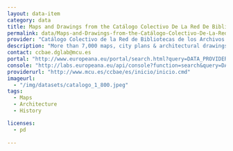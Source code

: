 ```yaml
---
layout: data-item
category: data
title: Maps and Drawings from the Catálogo Colectivo De La Red De Bibliotecas De Los Archivos Estatales
permalink: data/Maps-and-Drawings-from-the-Catálogo-Colectivo-De-La-Red-De-Bibliotecas-De-Los-Archivos-Estatales
provider: "Catálogo Colectivo de la Red de Bibliotecas de los Archivos Estatales"
description: "More than 7,000 maps, city plans & architectural drawings/plans from the Catálogo Colectivo de la Red de Bibliotecas de los Archivos Estatales. The collection is a union catalog of state archives and libraries in Spain. Spanish language. This dataset also contains ancient maps from Barcelona, please add 'where: barcelona' as keyword to narrow down the search."
contact: ccbae.dglab@mcu.es
portal: "http://www.europeana.eu/portal/search.html?query=DATA_PROVIDER:%22Cat%C3%A1logo%20Colectivo%20de%20la%20Red%20de%20Bibliotecas%20de%20los%20Archivos%20Estatales%22&qf=TYPE:IMAGE" 
console: "http://labs.europeana.eu/api/console?function=search&query=DATA_PROVIDER:%22Catálogo%20Colectivo%20de%20la%20Red%20de%20Bibliotecas%20de%20los%20Archivos%20Estatales%22&qf=TYPE:IMAGE"
providerurl: "http://www.mcu.es/ccbae/es/inicio/inicio.cmd"
imageurl: 
  - "/img/datasets/catalogo_1_800.jpeg"
tags:
  - Maps
  - Architecture
  - History

licenses:
  - pd  
      
---
```

